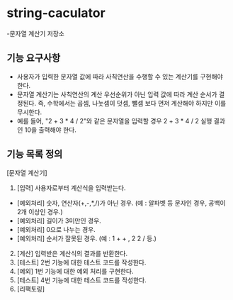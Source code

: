 # string-caculator
-문자열 계산기 저장소

## 기능 요구사항
- 사용자가 입력한 문자열 값에 따라 사칙연산을 수행할 수 있는 계산기를 구현해야 한다.
- 문자열 계산기는 사칙연산의 계산 우선순위가 아닌 입력 값에 따라 계산 순서가 결정된다. 즉, 수학에서는 곱셈, 나눗셈이 덧셈, 뺄셈 보다 먼저 계산해야 하지만 이를 무시한다.
- 예를 들어, "2 + 3 * 4 / 2"와 같은 문자열을 입력할 경우 2 + 3 * 4 / 2 실행 결과인 10을 출력해야 한다.

## 기능 목록 정의
[문자열 계산기]
1. [입력] 사용자로부터 계산식을 입력받는다.
  - [예외처리] 숫자, 연산자(+,-,*,/)가 아닌 경우. (예 : 알파벳 등 문자인 경우, 공백이 2개 이상인 경우.)
  - [예외처리] 길이가 3미만인 경우.
  - [예외처리] 0으로 나누는 경우.
  - [예외처리] 순서가 잘못된 경우. (예 : 1 + + , 2 2 / 등.)
2. [계산] 입력받은 계산식의 결과를 반환한다.
3. [테스트]  2번 기능에 대한 테스트 코드를 작성한다.
4. [예외] 1번 기능에 대한 예외 처리를 구현한다.
5. [테스트] 4번 기능에 대한 테스트 코드를 작성한다.
6. [리팩토링]